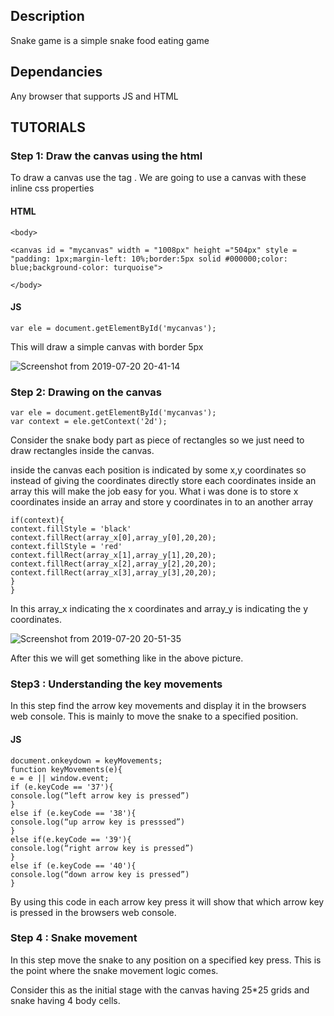 
## Description
Snake game is a simple snake food eating game

## Dependancies

Any browser that supports JS and HTML 

## TUTORIALS

### Step 1: Draw the canvas using the html

To draw a canvas use the <canvas>  tag . We are going to use a canvas with these inline css properties

#### HTML

```
<body>

<canvas id = "mycanvas" width = "1008px" height ="504px" style = "padding: 1px;margin-left: 10%;border:5px solid #000000;color: blue;background-color: turquoise">

</body>
```

#### JS

```
var ele = document.getElementById('mycanvas');
```

This will draw a simple canvas with border 5px

![Screenshot from 2019-07-20 20-41-14](https://user-images.githubusercontent.com/26246256/61580374-022fa400-ab2f-11e9-99a7-e3d299a6d937.png)

### Step 2: Drawing on the canvas

```
var ele = document.getElementById('mycanvas');
var context = ele.getContext('2d');
```
Consider the snake body part as piece of rectangles so we just need to draw rectangles inside the canvas.

inside the canvas each position is indicated by some x,y coordinates so instead of giving the coordinates directly store each coordinates inside an array this will make the job easy for you. What i was done is to store x coordinates inside an array and store y coordinates in to an another array

```
if(context){
context.fillStyle = 'black'
context.fillRect(array_x[0],array_y[0],20,20);
context.fillStyle = 'red'
context.fillRect(array_x[1],array_y[1],20,20);
context.fillRect(array_x[2],array_y[2],20,20);
context.fillRect(array_x[3],array_y[3],20,20);
}
}
```

In this array_x indicating the x coordinates and array_y is indicating the y coordinates.

![Screenshot from 2019-07-20 20-51-35](https://user-images.githubusercontent.com/26246256/61580486-58e9ad80-ab30-11e9-9481-1a15f6618a86.png)

After this we will get something like in the above picture.

### Step3 : Understanding the key movements

In this step find the arrow key movements and display it in the browsers web console. This is mainly to move the snake to a specified position.

#### JS

``````
document.onkeydown = keyMovements;
function keyMovements(e){ 
e = e || window.event;
if (e.keyCode == '37'){
console.log(“left arrow key is pressed”)
}
else if (e.keyCode == '38'){
console.log(“up arrow key is presssed”)
}
else if(e.keyCode == '39'){
console.log(“right arrow key is pressed”)
}
else if (e.keyCode == '40'){
console.log(“down arrow key is pressed”)
}
``````
By using this code in each arrow key press it will show that which arrow key is pressed in the browsers web console.

### Step 4 : Snake movement

In this step move the snake to any position on a specified key press. This is the point where the snake movement logic comes.

Consider this as the initial stage with the canvas having 25*25 grids and snake having 4 body cells.


    
